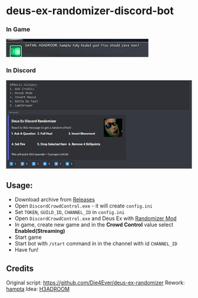 # deus-ex-randomizer-discord-bot

### In Game
<img src="https://github.com/hampta/deus-ex-randomizer-discord-bot/raw/master/media/DeusEx_Lj4DyxN1h7.png"/></a>

### In Discord
<img src="https://github.com/hampta/deus-ex-randomizer-discord-bot/raw/master/media/Discord_RAFk3XUj32.png"/></a>


## Usage: 
- Download archive from [Releases](https://github.com/hampta/deus-ex-randomizer-discord-bot/releases/latest)
- Open `DiscordCrowdControl.exe` - it will create `config.ini`
- Set `TOKEN`, `GUILD_ID`, `CHANNEL_ID` in `config.ini`
- Open `DiscordCrowdControl.exe` and Deus Ex with [Randomizer Mod](https://github.com/Die4Ever/deus-ex-randomizer)
- In game, create new game and in the **Crowd Control** value select **Enabled(Streaming)**
- Start game
- Start bot with `/start` command in in the channel with id `CHANNEL_ID`
- Have fun!

## Credits

Original script: https://github.com/Die4Ever/deus-ex-randomizer
Rework: [hampta](https://github.com/hampta)
Idea: [H3ADROOM](https://github.com/H3ADROOM)